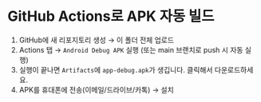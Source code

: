 # GitHub Actions로 APK 자동 빌드
1) GitHub에 새 리포지토리 생성 → 이 폴더 전체 업로드
2) Actions 탭 → `Android Debug APK` 실행 (또는 main 브랜치로 push 시 자동 실행)
3) 실행이 끝나면 `Artifacts`에 `app-debug.apk`가 생깁니다. 클릭해서 다운로드하세요.
4) APK를 휴대폰에 전송(이메일/드라이브/카톡) → 설치

